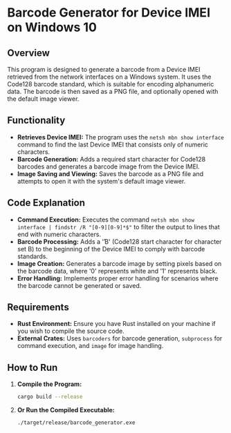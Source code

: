 # Barcode Generator for Device IMEI on Windows 10

## Overview
This program is designed to generate a barcode from a Device IMEI retrieved from the network interfaces on a Windows system. It uses the Code128 barcode standard, which is suitable for encoding alphanumeric data. The barcode is then saved as a PNG file, and optionally opened with the default image viewer.

## Functionality
- **Retrieves Device IMEI:** The program uses the `netsh mbn show interface` command to find the last Device IMEI that consists only of numeric characters.
- **Barcode Generation:** Adds a required start character for Code128 barcodes and generates a barcode image from the Device IMEI.
- **Image Saving and Viewing:** Saves the barcode as a PNG file and attempts to open it with the system's default image viewer.

## Code Explanation
- **Command Execution:** Executes the command `netsh mbn show interface | findstr /R "[0-9][0-9]*$"` to filter the output to lines that end with numeric characters.
- **Barcode Processing:** Adds a 'Ɓ' (Code128 start character for character set B) to the beginning of the Device IMEI to comply with barcode standards.
- **Image Creation:** Generates a barcode image by setting pixels based on the barcode data, where '0' represents white and '1' represents black.
- **Error Handling:** Implements proper error handling for scenarios where the barcode cannot be generated or saved.

## Requirements
- **Rust Environment:** Ensure you have Rust installed on your machine if you wish to compile the source code.
- **External Crates:** Uses `barcoders` for barcode generation, `subprocess` for command execution, and `image` for image handling.

## How to Run
1. **Compile the Program:**
   ```bash
   cargo build --release
2. **Or Run the Compiled Executable:**
   ```bash
   ./target/release/barcode_generator.exe
